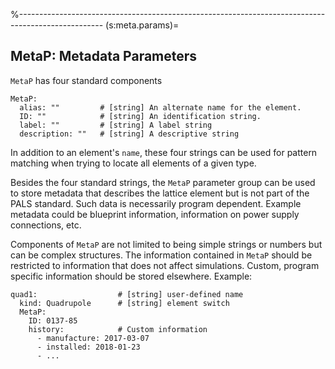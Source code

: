 %---------------------------------------------------------------------------------------------------
(s:meta.params)=
## MetaP: Metadata Parameters

`MetaP` has four standard components
```{code} yaml
MetaP:
  alias: ""         # [string] An alternate name for the element.
  ID: ""            # [string] An identification string.
  label: ""         # [string] A label string
  description: ""   # [string] A descriptive string
```
In addition to an element's `name`, these four strings can be used for pattern matching
when trying to locate all elements of a given type.

Besides the four standard strings, the `MetaP` parameter group can be used to store metadata 
that describes the lattice element but is not part of the PALS standard. 
Such data is necessarily program dependent.
Example metadata could be blueprint information, information on power supply connections, etc.

Components of `MetaP` are not limited to being simple strings or numbers but can be complex 
structures. The information contained in `MetaP` should be restricted to information that 
does not affect simulations. Custom, program specific information should be stored elsewhere.
Example:
```{code} yaml
quad1:                  # [string] user-defined name
  kind: Quadrupole      # [string] element switch
  MetaP:
    ID: 0137-85
    history:            # Custom information
      - manufacture: 2017-03-07
      - installed: 2018-01-23
      - ...
```


